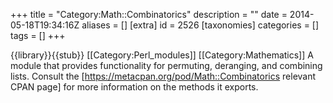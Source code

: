 +++
title = "Category:Math::Combinatorics"
description = ""
date = 2014-05-18T19:34:16Z
aliases = []
[extra]
id = 2526
[taxonomies]
categories = []
tags = []
+++

{{library}}{{stub}}
[[Category:Perl_modules]]
[[Category:Mathematics]]
A module that provides functionality for permuting, deranging, and combining lists. Consult the [https://metacpan.org/pod/Math::Combinatorics relevant CPAN page] for more information on the methods it exports.
